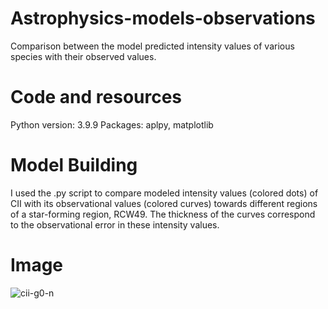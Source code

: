 # Astrophysics-models-observations
Comparison between the model predicted intensity values of various species with their observed values.
# Code and resources
Python version: 3.9.9
Packages: aplpy, matplotlib
# Model Building
I used the .py script to compare modeled intensity values (colored dots) of CII with its observational values (colored curves) towards different regions of a star-forming region, RCW49. The thickness of the curves correspond to the observational error in these intensity values.
# Image
![cii-g0-n](https://user-images.githubusercontent.com/109150738/179982291-aadb8a4a-45b4-4d23-81ec-4c85b098f2d9.png)
